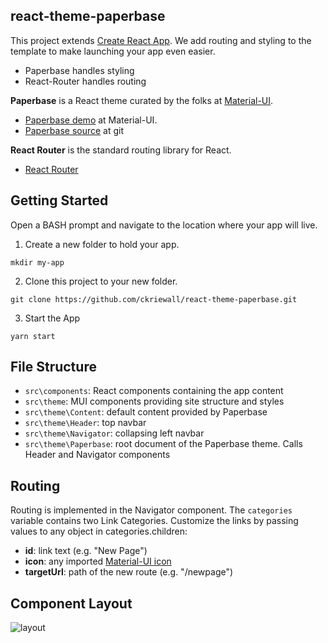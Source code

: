## react-theme-paperbase ##
This project extends [Create React App](https://github.com/facebook/create-react-app). We add routing and styling to the template to make launching your app even easier.

* Paperbase handles styling
* React-Router handles routing

**Paperbase** is a React theme curated by the folks at [Material-UI](https://material-ui.com/premium-themes/).

 * [Paperbase demo](https://material-ui.com/premium-themes/paperbase/) at Material-UI.
 * [Paperbase source](https://github.com/mui-org/material-ui/tree/master/docs/src/pages/premium-themes/paperbase) at git

**React Router** is the standard routing library for React.

 * [React Router](https://reacttraining.com/react-router)

## Getting Started ##

Open a BASH prompt and navigate to the location where your app will live.

1. Create a new folder to hold your app.

  `mkdir my-app`

2. Clone this project to your new folder.

  `git clone https://github.com/ckriewall/react-theme-paperbase.git`

3. Start the App

  `yarn start`

## File Structure ##

 * `src\components`: React components containing the app content
 * `src\theme`: MUI components providing site structure and styles
 * `src\theme\Content`: default content provided by Paperbase
 * `src\theme\Header`: top navbar
 * `src\theme\Navigator`: collapsing left navbar
 * `src\theme\Paperbase`: root document of the Paperbase theme. Calls Header and Navigator components

## Routing ##
Routing is implemented in the Navigator component. The `categories` variable contains two Link Categories. Customize the links by passing values to any object in categories.children:

 * **id**: link text (e.g. "New Page")
 * **icon**: any imported [Material-UI icon](https://material.io/icons/)
 * **targetUrl**: path of the new route (e.g. "/newpage")

## Component Layout ##

 ![layout](https://i.imgur.com/1B2ii5A.png)
